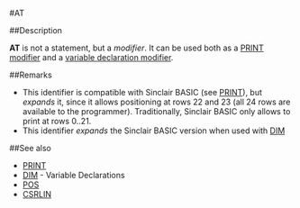 #AT


##Description

**AT** is not a statement, but a _modifier_.
It can be used both as a [PRINT modifier](print#modifiers.md) and a [variable declaration modifier](dim.md).

##Remarks

* This identifier is compatible with Sinclair BASIC (see [PRINT](print.md)), but _expands_ it, since it allows positioning at rows 22 and 23 (all 24 rows are available to the programmer). Traditionally, Sinclair BASIC only allows to print at rows 0..21.
* This identifier _expands_ the Sinclair BASIC version when used with [DIM](dim.md)

##See also

* [PRINT](print.md)
* [DIM](dim.md) - Variable Declarations
* [POS](library/pos.md)
* [CSRLIN](csrlin.md)
